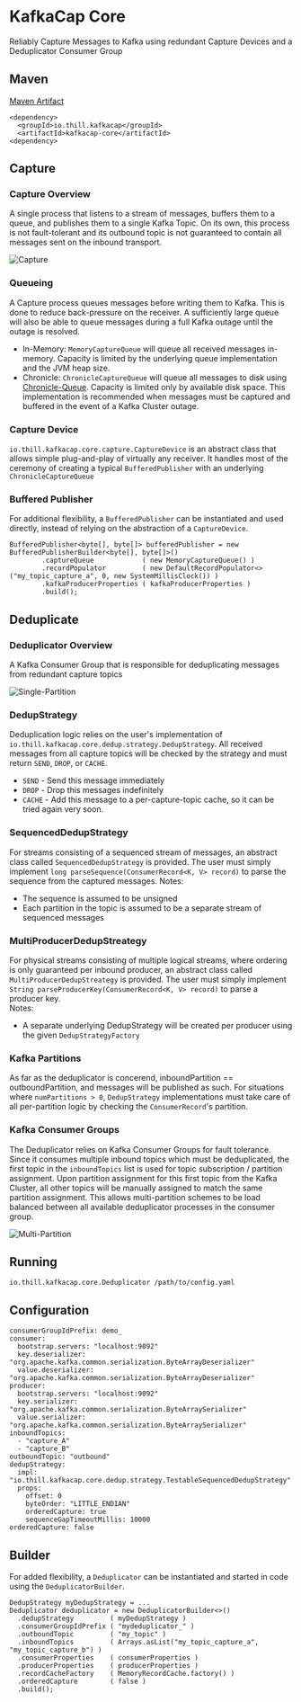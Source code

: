  # KafkaCap Core   
Reliably Capture Messages to Kafka using redundant Capture Devices and a Deduplicator Consumer Group

   
## Maven
[Maven Artifact](https://search.maven.org/artifact/io.thill.kafkacap/kafkacap-core)
```
<dependency>
  <groupId>io.thill.kafkacap</groupId>
  <artifactId>kafkacap-core</artifactId>
<dependency>
```


## Capture

### Capture Overview
A single process that listens to a stream of messages, buffers them to a queue, and publishes them to a single Kafka Topic. On its own, this process is not fault-tolerant and its outbound topic is not guaranteed to contain all messages sent on the inbound transport. 

![Capture](docs/kafkacap_capture.png "Capture")

### Queueing
A Capture process queues messages before writing them to Kafka. This is done to reduce back-pressure on the receiver. A sufficiently large queue will also be able to queue messages during a full Kafka outage until the outage is resolved. 
* In-Memory: `MemoryCaptureQueue` will queue all received messages in-memory. Capacity is limited by the underlying queue implementation and the JVM heap size. 
* Chronicle: `ChronicleCaptureQueue` will queue all messages to disk using [Chronicle-Queue](https://github.com/OpenHFT/Chronicle-Queue). Capacity is limited only by available disk space. This implementation is recommended when messages must be captured and buffered in the event of a Kafka Cluster outage.

### Capture Device
`io.thill.kafkacap.core.capture.CaptureDevice` is an abstract class that allows simple plug-and-play of virtually any receiver. It handles most of the ceremony of creating a typical `BufferedPublisher` with an underlying `ChronicleCaptureQueue`
 
### Buffered Publisher
For additional flexibility, a `BufferedPublisher` can be instantiated and used directly, instead of relying on the abstraction of a `CaptureDevice`.

```
BufferedPublisher<byte[], byte[]> bufferedPublisher = new BufferedPublisherBuilder<byte[], byte[]>()
        .captureQueue            ( new MemoryCaptureQueue() )
        .recordPopulator         ( new DefaultRecordPopulator<>("my_topic_capture_a", 0, new SystemMillisClock()) )
        .kafkaProducerProperties ( kafkaProducerProperties )
        .build();
```


## Deduplicate

### Deduplicator Overview
A Kafka Consumer Group that is responsible for deduplicating messages from redundant capture topics

![Single-Partition](docs/kafkacap_single_partition.png "Single-Partition")

### DedupStrategy
Deduplication logic relies on the user's implementation of `io.thill.kafkacap.core.dedup.strategy.DedupStrategy`. All received messages from all capture topics will be checked by the strategy and must return `SEND`, `DROP`, or `CACHE`. 
* `SEND` - Send this message immediately
* `DROP` - Drop this messages indefinitely
* `CACHE` - Add this message to a per-capture-topic cache, so it can be tried again very soon.

### SequencedDedupStrategy
For streams consisting of a sequenced stream of messages, an abstract class called `SequencedDedupStrategy` is provided. 
The user must simply implement `long parseSequence(ConsumerRecord<K, V> record)` to parse the sequence from the captured messages. 
Notes:
* The sequence is assumed to be unsigned
* Each partition in the topic is assumed to be a separate stream of sequenced messages

### MultiProducerDedupStreategy
For physical streams consisting of multiple logical streams, where ordering is only guaranteed per inbound producer, an abstract class called `MultiProducerDedupStreategy` is provided.
The user must simply implement `String parseProducerKey(ConsumerRecord<K, V> record)` to parse a producer key.  
Notes:
* A separate underlying DedupStrategy will be created per producer using the given `DedupStrategyFactory`

### Kafka Partitions
As far as the deduplicator is concerend, inboundPartition == outboundPartition, and messages will be published as such. For situations where `numPartitions > 0`, `DedupStrategy` implementations must take care of all per-partition logic by checking the `ConsumerRecord`'s partition.

### Kafka Consumer Groups
The Deduplicator relies on Kafka Consumer Groups for fault tolerance. Since it consumes multiple inbound topics which must be deduplicated, the first topic in the `inboundTopics` list is used for topic subscription / partition assignment. Upon partition assignment for this first topic from the Kafka Cluster, all other topics will be manually assigned to match the same partition assignment. This allows multi-partition schemes to be load balanced between all available deduplicator processes in the consumer group. 

![Multi-Partition](docs/kafkacap_multi_partition.png "Multi-Partition")

## Running
```
io.thill.kafkacap.core.Deduplicator /path/to/config.yaml
```

## Configuration

```
consumerGroupIdPrefix: demo_
consumer:
  bootstrap.servers: "localhost:9092"
  key.deserializer: "org.apache.kafka.common.serialization.ByteArrayDeserializer"
  value.deserializer: "org.apache.kafka.common.serialization.ByteArrayDeserializer"
producer:
  bootstrap.servers: "localhost:9092"
  key.serializer: "org.apache.kafka.common.serialization.ByteArraySerializer"
  value.serializer: "org.apache.kafka.common.serialization.ByteArraySerializer"
inboundTopics:
  - "capture_A"
  - "capture_B"
outboundTopic: "outbound"
dedupStrategy:
  impl: "io.thill.kafkacap.core.dedup.strategy.TestableSequencedDedupStrategy"
  props:
    offset: 0
    byteOrder: "LITTLE_ENDIAN"
    orderedCapture: true
    sequenceGapTimeoutMillis: 10000
orderedCapture: false
```

## Builder
For added flexibility, a `Deduplicator` can be instantiated and started in code using the `DeduplicatorBuilder`.

```
DedupStrategy myDedupStrategy = ...
Deduplicator deduplicator = new DeduplicatorBuilder<>()
  .dedupStrategy         ( myDedupStrategy )
  .consumerGroupIdPrefix ( "mydeduplicator_" )
  .outboundTopic         ( "my_topic" )
  .inboundTopics         ( Arrays.asList("my_topic_capture_a", "my_topic_capture_b") )  
  .consumerProperties    ( consumerProperties )
  .producerProperties    ( producerProperties )
  .recordCacheFactory    ( MemoryRecordCache.factory() )
  .orderedCapture        ( false )
  .build();
```
